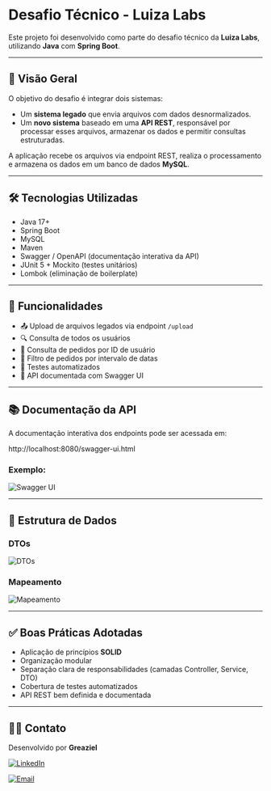# Desafio Técnico - Luiza Labs

Este projeto foi desenvolvido como parte do desafio técnico da **Luiza Labs**, utilizando **Java** com **Spring Boot**.

---

## 🧭 Visão Geral

O objetivo do desafio é integrar dois sistemas:

- Um **sistema legado** que envia arquivos com dados desnormalizados.
- Um **novo sistema** baseado em uma **API REST**, responsável por processar esses arquivos, armazenar os dados e permitir consultas estruturadas.

A aplicação recebe os arquivos via endpoint REST, realiza o processamento e armazena os dados em um banco de dados **MySQL**.

---

## 🛠️ Tecnologias Utilizadas

- Java 17+
- Spring Boot
- MySQL
- Maven
- Swagger / OpenAPI (documentação interativa da API)
- JUnit 5 + Mockito (testes unitários)
- Lombok (eliminação de boilerplate)

---

## 🚀 Funcionalidades

- 📤 Upload de arquivos legados via endpoint `/upload`
- 🔍 Consulta de todos os usuários
- 🔎 Consulta de pedidos por ID de usuário
- 📆 Filtro de pedidos por intervalo de datas
- 🧪 Testes automatizados
- 📝 API documentada com Swagger UI

---

## 📚 Documentação da API

A documentação interativa dos endpoints pode ser acessada em:

http://localhost:8080/swagger-ui.html

### Exemplo:

![Swagger UI](https://github.com/user-attachments/assets/eff72844-daba-48db-8b70-1e8329f63521)

---

## 🧾 Estrutura de Dados

### DTOs

![DTOs](https://github.com/user-attachments/assets/78be3bb8-000f-4f6b-a0aa-42e640e13e59)

### Mapeamento

![Mapeamento](https://github.com/user-attachments/assets/e29d6190-857d-4386-9c62-6926b95cfd6d)

---

## ✅ Boas Práticas Adotadas

- Aplicação de princípios **SOLID**
- Organização modular
- Separação clara de responsabilidades (camadas Controller, Service, DTO)
- Cobertura de testes automatizados
- API REST bem definida e documentada

---

## 👨‍💻 Contato

Desenvolvido por **Greaziel**  

[![LinkedIn](https://img.shields.io/badge/LinkedIn--blue?style=social&logo=linkedin)](https://www.linkedin.com/in/greaziel/)


[![Email](https://img.shields.io/badge/E--mail-greaziel@hotmail.com-red?style=flat&logo=gmail&logoColor=white)](mailto:greaziel@hotmail.com)  

